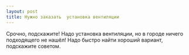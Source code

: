 ```yaml
---
layout: post 
title: Нужно заказать  установка вентиляции 
--- 
```

Срочно, подскажите! Надо  установка вентиляции, но в городе ничего подходящего не нашёл! Надо быстро найти хороший вариант, подскажите советом.
